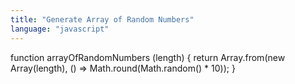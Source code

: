 ```yaml
---
title: "Generate Array of Random Numbers"
language: "javascript"
---
```

function arrayOfRandomNumbers (length) {
  return Array.from(new Array(length), () => Math.round(Math.random() * 10));
}
